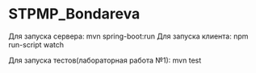 # STPMP_Bondareva

Для запуска сервера: mvn spring-boot:run
Для запуска клиента: npm run-script watch

Для запуска тестов(лабораторная работа №1):  mvn test
